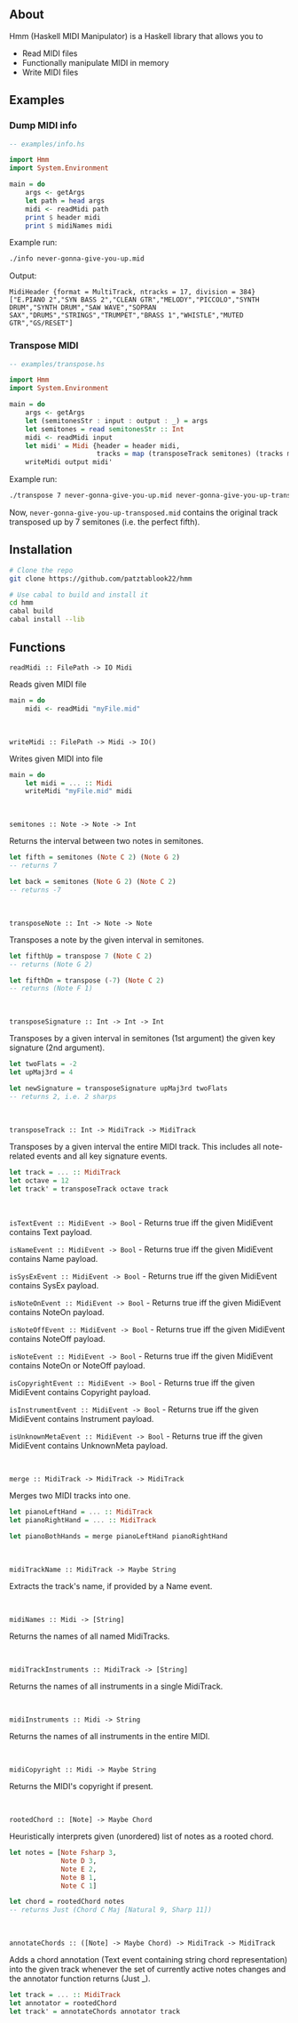 ## About
Hmm (Haskell MIDI Manipulator) is a Haskell library that allows you to
- Read MIDI files
- Functionally manipulate MIDI in memory
- Write MIDI files

## Examples

### Dump MIDI info

```hs
-- examples/info.hs

import Hmm
import System.Environment

main = do
    args <- getArgs
    let path = head args
    midi <- readMidi path
    print $ header midi
    print $ midiNames midi
```
Example run:
```sh
./info never-gonna-give-you-up.mid
```
Output:
```
MidiHeader {format = MultiTrack, ntracks = 17, division = 384}
["E.PIANO 2","SYN BASS 2","CLEAN GTR","MELODY","PICCOLO","SYNTH DRUM","SYNTH DRUM","SAW WAVE","SOPRAN SAX","DRUMS","STRINGS","TRUMPET","BRASS 1","WHISTLE","MUTED GTR","GS/RESET"]
```

### Transpose MIDI

```hs
-- examples/transpose.hs

import Hmm
import System.Environment

main = do
    args <- getArgs
    let (semitonesStr : input : output : _) = args
    let semitones = read semitonesStr :: Int
    midi <- readMidi input
    let midi' = Midi {header = header midi,
                      tracks = map (transposeTrack semitones) (tracks midi)}
    writeMidi output midi'
```
Example run:
```sh
./transpose 7 never-gonna-give-you-up.mid never-gonna-give-you-up-transposed.mid
```
Now, `never-gonna-give-you-up-transposed.mid` contains the original track transposed up by 7 semitones (i.e. the perfect fifth).

## Installation

```sh
# Clone the repo
git clone https://github.com/patztablook22/hmm

# Use cabal to build and install it
cd hmm
cabal build
cabal install --lib
```

## Functions
`readMidi :: FilePath -> IO Midi`

Reads given MIDI file
```hs
main = do
    midi <- readMidi "myFile.mid"
```

<br />

`writeMidi :: FilePath -> Midi -> IO()`

Writes given MIDI into file
```hs
main = do
    let midi = ... :: Midi
    writeMidi "myFile.mid" midi
```

<br />

`semitones :: Note -> Note -> Int`

Returns the interval between two notes in semitones.
```hs
let fifth = semitones (Note C 2) (Note G 2)
-- returns 7

let back = semitones (Note G 2) (Note C 2)
-- returns -7
```

<br />

`transposeNote :: Int -> Note -> Note`

Transposes a note by the given interval in semitones.
```hs
let fifthUp = transpose 7 (Note C 2)
-- returns (Note G 2)

let fifthDn = transpose (-7) (Note C 2)
-- returns (Note F 1)
```

<br />

`transposeSignature :: Int -> Int -> Int`

Transposes by a given interval in semitones (1st argument) the given key signature (2nd argument).
```hs
let twoFlats = -2
let upMaj3rd = 4

let newSignature = transposeSignature upMaj3rd twoFlats
-- returns 2, i.e. 2 sharps
```
<br />

`transposeTrack :: Int -> MidiTrack -> MidiTrack`

Transposes by a given interval the entire MIDI track. This includes all note-related events and all key signature events.
```hs
let track = ... :: MidiTrack
let octave = 12
let track' = transposeTrack octave track
```
<br />

`isTextEvent :: MidiEvent -> Bool` - Returns true iff the given MidiEvent contains Text payload.

`isNameEvent :: MidiEvent -> Bool` - Returns true iff the given MidiEvent contains Name payload.

`isSysExEvent :: MidiEvent -> Bool` - Returns true iff the given MidiEvent contains SysEx payload.

`isNoteOnEvent :: MidiEvent -> Bool` - Returns true iff the given MidiEvent contains NoteOn payload.

`isNoteOffEvent :: MidiEvent -> Bool` - Returns true iff the given MidiEvent contains NoteOff payload.

`isNoteEvent :: MidiEvent -> Bool` - Returns true iff the given MidiEvent contains NoteOn or NoteOff payload.

`isCopyrightEvent :: MidiEvent -> Bool` - Returns true iff the given MidiEvent contains Copyright payload.

`isInstrumentEvent :: MidiEvent -> Bool` - Returns true iff the given MidiEvent contains Instrument payload.

`isUnknownMetaEvent :: MidiEvent -> Bool` - Returns true iff the given MidiEvent contains UnknownMeta payload.

<br />

`merge :: MidiTrack -> MidiTrack -> MidiTrack`

Merges two MIDI tracks into one.
```hs
let pianoLeftHand = ... :: MidiTrack
let pianoRightHand = ... :: MidiTrack

let pianoBothHands = merge pianoLeftHand pianoRightHand
```

<br />

`midiTrackName :: MidiTrack -> Maybe String`

Extracts the track's name, if provided by a Name event.

<br />

`midiNames :: Midi -> [String]`

Returns the names of all named MidiTracks.

<br />

`midiTrackInstruments :: MidiTrack -> [String]`

Returns the names of all instruments in a single MidiTrack.

<br />

`midiInstruments :: Midi -> String`

Returns the names of all instruments in the entire MIDI.

<br />

`midiCopyright :: Midi -> Maybe String`

Returns the MIDI's copyright if present.

<br />

`rootedChord :: [Note] -> Maybe Chord`

Heuristically interprets given (unordered) list of notes as a rooted chord. 
```hs
let notes = [Note Fsharp 3,
             Note D 3,
             Note E 2,
             Note B 1,
             Note C 1]

let chord = rootedChord notes
-- returns Just (Chord C Maj [Natural 9, Sharp 11])
```

<br />

`annotateChords :: ([Note] -> Maybe Chord) -> MidiTrack -> MidiTrack`

Adds a chord annotation (Text event containing string chord representation) into the given track whenever the set of currently active notes changes and the annotator function returns (Just _).
```hs
let track = ... :: MidiTrack
let annotator = rootedChord
let track' = annotateChords annotator track
```
